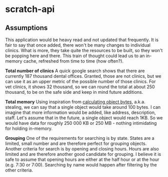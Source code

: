 # scratch-api
## Assumptions
This application would be heavy read and not updated that frequently. It is fair to say that once added, there won't be many changes to individual clinics. What is more, they take quite the resources to be built, so they won't be popping here and there. This train of thought could lead us to an in-memory cache, refreshed from time to time (how often?).

**Total number of clinics**
A quick google search shows that there are currently 187 thousand dental offices. Granted, those are not clinics, but we can use it as an upper metric of the possible number of those clinics. For vet clinics, it shows 32 thousand, so we can round the total at about 250 thousand, to be on the safe side and keep in mind future additions.

**Total memory**
Using inspiration from [calculating object bytes](https://stackoverflow.com/a/63805778/5396280), a.k.a. stealing, we can say that a single object would take around 100 bytes. I can imagine that more information would be added, like address, description, staff. Let's assume that in the future, a single object would reach 1KB. So we would have data for roughly 250 000 KB or 250 MB - nothing intimidating for holding in-memory.

**Grouping**
One of the requirements for searching is by state. States are a limited, small number and are therefore perfect for grouping objects. Another criteria for search is by opening and closing hours. Hours are also limited and are therefore another good candidate for grouping. I believe it is safe to assume that opening hours are either at the half hour or at the hour (e.g. 7:30 or 7:00). Searching by name would happen after filtering by the other criteria.